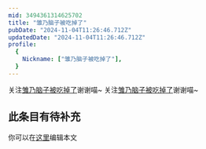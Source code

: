 ```yaml
---
mid: 3494361314625702
title: "雏乃脑子被吃掉了"
pubDate: "2024-11-04T11:26:46.712Z"
updatedDate: "2024-11-04T11:26:46.712Z"
profile:
  {
    Nickname: ["雏乃脑子被吃掉了"],
  }
---
```


关注[雏乃脑子被吃掉了](https://space.bilibili.com/3494361314625702)谢谢喵~ 关注[雏乃脑子被吃掉了](https://space.bilibili.com/3494361314625702)谢谢喵~

## 此条目有待补充
你可以在[这里](https://github.com/Yuhanawa/VTuber.ICU-Content/edit/master/v/雏乃脑子被吃掉了/index.md)编辑本文
